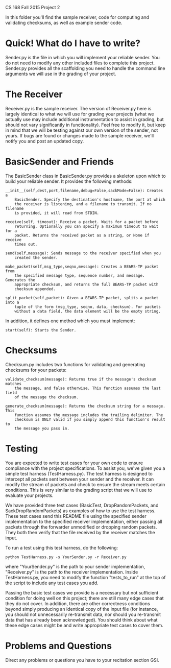 CS 168 Fall 2015
Project 2

In this folder you'll find the sample receiver, code for computing and
validating checksums, as well as example sender code.

Quick! What do I have to write?
===============================
Sender.py is the file in which you will implement your reliable sender. You do
not need to modify any other included files to complete this project. 
Sender.py provides all the scaffolding you need to handle the
command line arguments we will use in the grading of your project.

The Receiver
============
Receiver.py is the sample receiver. The version of Receiver.py here is largely
identical to what we will use for grading your projects (what we actually use
may include additional instrumentation to assist in grading, but should not vary
significantly in functionality). Feel free to modify it, but keep in mind that
we will be testing against our own version of the sender, not yours. 
If bugs are found or changes made to the sample receiver, we'll notify you and
post an updated copy.

BasicSender and Friends
=======================
The BasicSender class in BasicSender.py provides a skeleton upon which to build
your reliable sender. It provides the following methods:

    __init__(self,dest,port,filename,debug=False,sackMode=False): Creates a 
        BasicSender. Specify the destination's hostname, the port at which 
        the receiver is listening, and a filename to transmit. If no filename
        is provided, it will read from STDIN.

    receive(self, timeout): Receive a packet. Waits for a packet before
        returning. Optionally you can specify a maximum timeout to wait for a
        packet. Returns the received packet as a string, or None if receive
        times out.

    send(self,message): Sends message to the receiver specified when you
        created the sender.

    make_packet(self,msg_type,seqno,message): Creates a BEARS-TP packet from
        the specified message type, sequence number, and message. Generates the
        appropriate checksum, and returns the full BEARS-TP packet with
        checksum appended.

    split_packet(self,packet): Given a BEARS-TP packet, splits a packet into a
        tuple of the form (msg_type, seqno, data, checksum). For packets
        without a data field, the data element will be the empty string.

In addition, it defines one method which you must implement:

    start(self): Starts the Sender.



Checksums
=========
Checksum.py includes two functions for validating and generating checksums for
your packets:

    validate_checksum(message): Returns true if the message's checksum matches
        the message, and false otherwise. This function assumes the last field
        of the message the checksum.

    generate_checksum(message): Returns the checksum string for a message. This
        function assumes the message includes the trailing delimiter. The
        checksum is ONLY valid if you simply append this function's result to
        the message you pass in.

Testing
=======
You are expected to write test cases for your own code to ensure compliance
with the project specifications. To assist you, we've given you a simple test
harness (TestHarness.py). The test harness is designed to intercept all packets
sent between your sender and the receiver. It can modify the stream of packets
and check to ensure the stream meets certain conditions. This is very similar
to the grading script that we will use to evaluate your projects.

We have provided three test cases (BasicTest, DropRandomPackets, and 
SackDropRandomPackets) as examples of how to use the test harness. These test 
cases send this README file using the specified sender implementation to the 
specified receiver implementation, either passing all packets through the 
forwarder unmodified or dropping random packets. They both then verify that 
the file received by the receiver matches the input.

To run a test using this test harness, do the following:

    python TestHarness.py -s YourSender.py -r Receiver.py

where "YourSender.py" is the path to your sender implementation, "Receiver.py"
is the path to the receiver implementation. Inside TestHarness.py, you need to
modify the function "tests_to_run" at the top of the script to include any test
cases you add.

Passing the basic test cases we provide is a necessary but not sufficient
condition for doing well on this project; there are still many edge cases that
they do not cover. In addition, there are other correctness conditions beyond
simply producing an identical copy of the input file (for instance, you should
not unnecessarily re-transmit data, nor should you re-transmit data that has
already been acknowledged). You should think about what these edge cases might
be and write appropriate test cases to cover them.

Problems and Questions
======================
Direct any problems or questions you have to your recitation section GSI.

